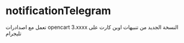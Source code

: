 # notificationTelegram

 تعمل مع اصدادرات opencart 3.xxxx
النسخة الجديد من تنبيهات اوبن كارت على تليجرام
